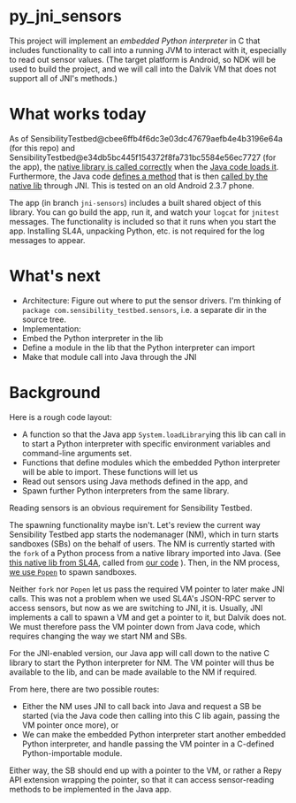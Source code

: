 # py_jni_sensors

This project will implement an *embedded Python interpreter* in C that 
includes functionality to call into a running JVM to interact with it, 
especially to read out sensor values.
(The target platform is Android, so NDK will be used to build the project, 
and we will call into the Dalvik VM that does not support all of JNI's methods.)


# What works today

As of SensibilityTestbed@cbee6ffb4f6dc3e03dc47679aefb4e4b3196e64a (for this repo) and 
SensibilityTestbed@e34db5bc445f154372f8fa731bc5584e56ec7727 (for the app), 
the [native library is called correctly](https://github.com/SensibilityTestbed/py_jni_sensors/blob/master/jni/jnitest.c#L36-L39) 
when the [Java code loads it](https://github.com/SensibilityTestbed/sensibility-testbed/blob/e34db5bc445f154372f8fa731bc5584e56ec7727/SensibilityTestbed/src/com/sensibility_testbed/ScriptApplication.java#L48).
Furthermore, the Java code [defines a method](https://github.com/SensibilityTestbed/sensibility-testbed/blob/e34db5bc445f154372f8fa731bc5584e56ec7727/SensibilityTestbed/src/com/sensibility_testbed/ScriptApplication.java#L38-L41) 
that is then [called by the native lib](https://github.com/SensibilityTestbed/py_jni_sensors/blob/master/jni/jnitest.c#L60) 
through JNI. This is tested on an old Android 2.3.7 phone.

The app (in branch `jni-sensors`) includes a built shared object of this library. 
You can go build the app, run it, and watch your `logcat` for `jnitest` messages.
The functionality is included so that it runs when you start the app. Installing 
SL4A, unpacking Python, etc. is not required for the log messages to appear.



# What's next

* Architecture: Figure out where to put the sensor drivers. I'm thinking of `package com.sensibility_testbed.sensors`, i.e. a separate dir in the source tree.
* Implementation:
 * Embed the Python interpreter in the lib
 * Define a module in the lib that the Python interpreter can import
 * Make that module call into Java through the JNI



# Background

Here is a rough code layout:
* A function so that the Java app `System.loadLibrary`ing this lib 
can call in to start a Python interpreter with specific environment 
variables and command-line arguments set.
* Functions that define modules which the embedded Python interpreter will 
be able to import. These functions will let us 
 * Read out sensors using Java methods defined in the app, and
 * Spawn further Python interpreters from the same library.

Reading sensors is an obvious requirement for Sensibility Testbed.

The spawning functionality maybe isn't. Let's review the current way 
Sensibility Testbed app starts the nodemanager (NM), which in turn starts 
sandboxes (SBs) on the behalf of users. The NM is currently started with 
the `fork` of a Python process from a native library imported into Java.
(See [this native lib from SL4A](https://github.com/damonkohler/sl4a/blob/3d6fb6714088ee248f819c2f7c76e3da2ef12423/android/ScriptingLayerForAndroid/jni/com_googlecode_android_scripting_Exec.cpp#L121), called from [our code](https://github.com/SensibilityTestbed/sensibility-testbed/blob/ebf22e33db36ae56338fd79d5785528dba555d7f/SensibilityTestbed/src/com/sensibility_testbed/process/Process.java#L134) ).
Then, in the NM process, [we use `Popen`](https://github.com/SensibilityTestbed/nodemanager/blob/master/nmAPI.py#L379-L388) to spawn sandboxes.

Neither `fork` nor `Popen` let us pass the required VM pointer to later 
make JNI calls. This was not a problem when we used SL4A's JSON-RPC server 
to access sensors, but now as we are switching to JNI, it is.
Usually, JNI implements a call to spawn a VM and get a pointer to it, but 
Dalvik does not. We must therefore pass the VM pointer down from Java code, 
which requires changing the way we start NM and SBs.

For the JNI-enabled version, our Java app will call down to the native 
C library to start the Python interpreter for NM. The VM pointer will 
thus be available to the lib, and can be made available to the NM if required.

From here, there are two possible routes:
* Either the NM uses JNI to call back into Java and request a SB be started 
(via the Java code then calling into this C lib again, passing the VM pointer 
once more), or
* We can make the embedded Python interpreter start another embedded Python 
interpreter, and handle passing the VM pointer in a C-defined Python-importable 
module.

Either way, the SB should end up with a pointer to the VM, or rather a Repy 
API extension wrapping the pointer, so that it can access sensor-reading 
methods to be implemented in the Java app.

